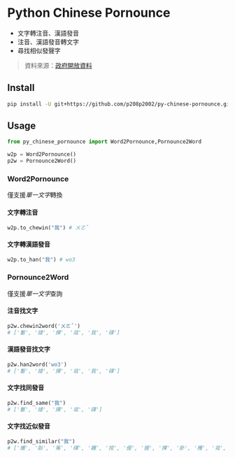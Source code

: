 # Python Chinese Pornounce
- 文字轉注音、漢語發音
- 注音、漢語發音轉文字
- 尋找相似發聲字
> 資料來源：[政府開放資料](https://data.gov.tw/dataset/5961)
## Install
```sh
pip install -U git+https://github.com/p208p2002/py-chinese-pornounce.git
```
## Usage
```python
from py_chinese_pornounce import Word2Pornounce,Pornounce2Word

w2p = Word2Pornounce()
p2w = Pornounce2Word()
```
### Word2Pornounce
僅支援*單一文字*轉換
#### 文字轉注音
```python
w2p.to_chewin("我") # ㄨㄛˇ
```
#### 文字轉漢語發音
```python
w2p.to_han("我") # wo3
```
### Pornounce2Word
僅支援*單一文字*查詢

#### 注音找文字 
```python
p2w.chewin2word('ㄨㄛˇ') 
# ['䰀', '婑', '捰', '㦱', '我', '䂺']
```

#### 漢語發音找文字
```python
p2w.han2word('wo3')
# ['䰀', '婑', '捰', '㦱', '我', '䂺']
```

#### 文字找同發音
```python
p2w.find_same("我")
# ['䰀', '婑', '捰', '㦱', '䂺']
```

#### 文字找近似發音
```python
p2w.find_similar("我")
# ['蠖', '臥', '䇶', '䂺', '䪝', '捾', '偓', '握', '捰', '卧', '雘', '㦱', '濣', '䠎', '楃', '沃', '渥', '䁊', '涴', '幄', '龌', '㓇', '矱', '斡', '㠛', '肟', '齷', '仴', '䰀', '婑', '喔', '腛', '䀑']
```